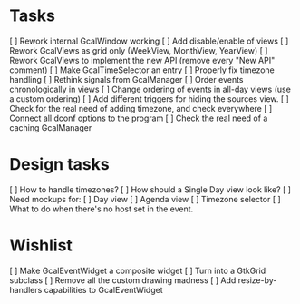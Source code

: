 # Tasks

 [ ] Rework internal GcalWindow working
 [ ] Add disable/enable of views
 [ ] Rework GcalViews as grid only (WeekView, MonthView, YearView)
 [ ] Rework GcalViews to implement the new API (remove every "New API" comment)
 [ ] Make GcalTimeSelector an entry
 [ ] Properly fix timezone handling
 [ ] Rethink signals from GcalManager
 [ ] Order events chronologically in views
 [ ] Change ordering of events in all-day views (use a custom ordering)
 [ ] Add different triggers for hiding the sources view.
 [ ] Check for the real need of adding timezone, and check everywhere
 [ ] Connect all dconf options to the program
 [ ] Check the real need of a caching GcalManager

# Design tasks

 [ ] How to handle timezones?
 [ ] How should a Single Day view look like?
 [ ] Need mockups for:
   [ ] Day view
   [ ] Agenda view
   [ ] Timezone selector
 [ ] What to do when there's no host set in the event.

# Wishlist

 [ ] Make GcalEventWidget a composite widget
   [ ] Turn into a GtkGrid subclass
   [ ] Remove all the custom drawing madness
 [ ] Add resize-by-handlers capabilities to GcalEventWidget
